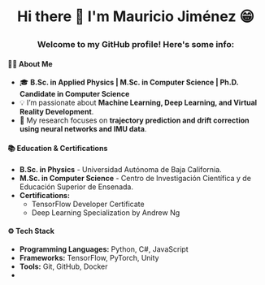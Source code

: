 
# <p align="center">Hi there 👋 I'm Mauricio Jiménez 😁</p>

### <p align="center">Welcome to my GitHub profile! Here's some info:</p>

#### 👨‍💻 About Me
- 🎓 **B.Sc. in Applied Physics | M.Sc. in Computer Science | Ph.D. Candidate in Computer Science**
- 💡 I’m passionate about **Machine Learning, Deep Learning, and Virtual Reality Development**.
- 🔬 My research focuses on **trajectory prediction and drift correction using neural networks and IMU data**.

#### 📚 Education & Certifications
- **B.Sc. in Physics** - Universidad Autónoma de Baja California.
- **M.Sc. in Computer Science** - Centro de Investigación Científica y de Educación Superior de Ensenada.
- **Certifications:**
  - TensorFlow Developer Certificate
  - Deep Learning Specialization by Andrew Ng

#### ⚙️ Tech Stack
- **Programming Languages:** Python, C#, JavaScript
- **Frameworks:** TensorFlow, PyTorch, Unity
- **Tools:** Git, GitHub, Docker
- 
<!--
**JMJSGH/JMJSGH** is a ✨ _special_ ✨ repository because its `README.md` (this file) appears on your GitHub profile.

Here are some ideas to get you started:

- 🔭 I’m currently working on ...
- 🌱 I’m currently learning ...
- 👯 I’m looking to collaborate on ...
- 🤔 I’m looking for help with ...
- 💬 Ask me about ...
- 📫 How to reach me: ...
- 😄 Pronouns: ...
- ⚡ Fun fact: ...
-->
